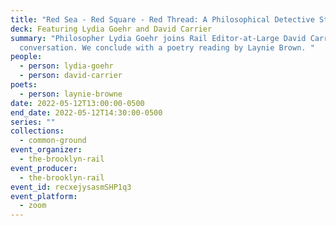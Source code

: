 ```yaml
---
title: "Red Sea - Red Square - Red Thread: A Philosophical Detective Story"
deck: Featuring Lydia Goehr and David Carrier
summary: "Philosopher Lydia Goehr joins Rail Editor-at-Large David Carrier for a
  conversation. We conclude with a poetry reading by Laynie Brown. "
people:
  - person: lydia-goehr
  - person: david-carrier
poets:
  - person: laynie-browne
date: 2022-05-12T13:00:00-0500
end_date: 2022-05-12T14:30:00-0500
series: ""
collections:
  - common-ground
event_organizer:
  - the-brooklyn-rail
event_producer:
  - the-brooklyn-rail
event_id: recxejysasmSHP1q3
event_platform:
  - zoom
---
```

